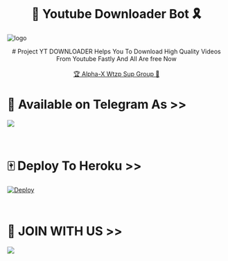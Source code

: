 <h1 align="center"><b>🎈 Youtube Downloader Bot 🎗</b></h1>

![logo](https://telegra.ph/file/fe4379cb5ebf812e3379e.jpg)
<br>
<p align="center">
    # Project YT DOWNLOADER Helps You To Download High Quality Videos From Youtube Fastly And All Are free Now
    <br><br>
        <a href="https://chat.whatsapp.com/Ku8MincABBWAEOaG44PqZE">🏆 Alpha-X Wtzp Sup Group 🔰</a>
    <br>
</p>

# 🔐 Available on Telegram As >> <br>
<a href="https://t.me/XX_YT_DOWNLOADER_XX_BOT"><img src="https://img.shields.io/badge/SEE-TELEGRAM%20BOT-white.svg?logo=Telegram"></a>

<br>

# 🀄 Deploy To Heroku >>

[![Deploy](https://www.herokucdn.com/deploy/button.svg)](https://heroku.com/deploy?template=https://github.com/SL-Alpha-X-Team/Youtube-Downloader-For-TG)

<br>

# 🧿 JOIN WITH US >>

<a href="https://t.me/telegrm_music9"><img src="https://img.shields.io/badge/Join-Telegram%20Channel-red.svg?logo=Telegram"></a>
